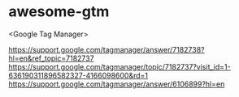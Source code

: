 # awesome-gtm
&lt;Google Tag Manager>

https://support.google.com/tagmanager/answer/7182738?hl=en&ref_topic=7182737
https://support.google.com/tagmanager/topic/7182737?visit_id=1-636190311896582327-4166098600&rd=1
https://support.google.com/tagmanager/answer/6106899?hl=en
